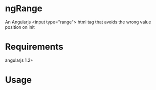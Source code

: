 # ngRange
An Angularjs &lt;input type="range"> html tag that avoids the wrong value position on init

# Requirements
angularjs 1.2+

# Usage
<ngRange ngRangeMin="<expression>" ngRangeMax="<expression>" ngRangeStep="<expression>" ngModel="<model>">
